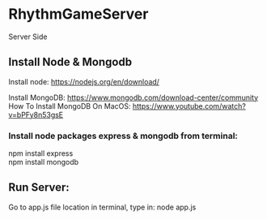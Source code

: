 # RhythmGameServer
Server Side

## Install Node & Mongodb

Install node:
https://nodejs.org/en/download/

Install MongoDB:
https://www.mongodb.com/download-center/community <br>
How To Install MongoDB On MacOS: https://www.youtube.com/watch?v=bPFy8n53gsE
### Install node packages express & mongodb from terminal:
npm install express <br>
npm install mongodb

## Run Server:
Go to app.js file location in terminal, type in:
node app.js

